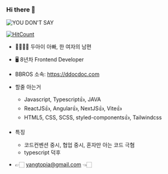 ### Hi there 👋

![YOU DON'T SAY](https://mblogthumb-phinf.pstatic.net/MjAxODAyMDFfNDkg/MDAxNTE3NDQ3MjcxMzg2.w0sIvu1_HL7szU5llQgx27JnHWhGO-wTAtziFWIt1ckg.Q-GDKC5V6tVvhOAinEB9_pAPZ2_9HSO4up2JVLMYIHEg.JPEG.cine_play/image_6049695621517447175512.jpg?type=w800)

[![HitCount](http://hits.dwyl.com/yangtopia/yangtopia.svg)](http://hits.dwyl.com/yangtopia/yangtopia)

- 👨‍👩‍👧‍👦  두아이 아빠, 한 여자의 남편

- 🖥  8년차 Frontend Developer

- BBROS 소속: https://ddocdoc.com

- 할줄 아는거
  - Javascript, Typescript👍, JAVA
  - ReactJS👍, Angular👍, NextJS👍, Vite👍
  - HTML5, CSS, SCSS, styled-components👍, Tailwindcss
  
- 특징
  - 코드컨벤션 중시, 협업 중시, 혼자만 아는 코드 극혐
  - typescript 덕후
  
- 👉🏻 yangtopia@gmail.com 👈🏻
<!-- - https://www.notion.so/a98782979fb4401cb5d529905c6adcb9 -->
  

<!--
**yangtopia/yangtopia** is a ✨ _special_ ✨ repository because its `README.md` (this file) appears on your GitHub profile.

Here are some ideas to get you started:

- 🔭 I’m currently working on NEXIVIL
- 🌱 I’m currently learning FLUTTER
- 👯 I’m looking to collaborate on ...
- 🤔 I’m looking for help with ...
- 💬 Ask me about ...
- 📫 How to reach me: ...
- 😄 Pronouns: ...
- ⚡ Fun fact: ...

-->
